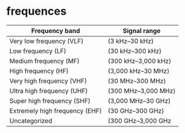 # frequences

| Frequency band | Signal  range |
|-----------------|-----------------|
| Very low frequency (VLF) |(3 kHz–30 kHz)|
|Low frequency (LF)| (30 kHz–300 kHz)|
|Medium frequency (MF)| (300 kHz–3,000 kHz)|
|High frequency (HF)| (3,000 kHz–30 MHz)|
|Very high frequency (VHF) |(30 MHz–300 MHz)|
|Ultra high frequency (UHF)| (300 MHz–3,000 MHz)|
|Super high frequency (SHF)| (3,000 MHz–30 GHz)|
|Extremely high frequency (EHF)| (30 GHz–300 GHz)|
|Uncategorized | (300 GHz–3,000 GHz |